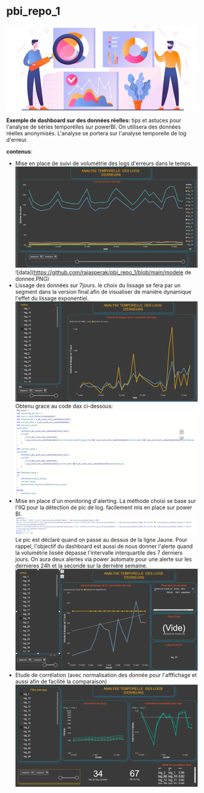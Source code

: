 # pbi_repo_1
![data](https://github.com/rajasperak/kana_tools/blob/main/data.png)

**Exemple de dashboard sur des données réelles:** 
tips et astuces pour l'analyse de séries temporèlles sur powerBI.
On utilisera des données réelles anonymisés. L'analyse se portera sur l'analyse temporelle de log d'erreur.

**contenus**:
- Mise en place de suivi de volumétrie des logs d'erreurs dans le temps.     
![data](https://github.com/rajasperak/pbi_repo_1/blob/main/page1PNG.PNG)
![data](https://github.com/rajasperak/pbi_repo_1/blob/main/modele de donnee.PNG)
- Lissage des données sur 7jours. le choix du lissage se fera par un segment dans la version final
afin de visualiser de manière dynamique l'effet du lissage exponentiel.
![data](https://github.com/rajasperak/pbi_repo_1/blob/main/page2.PNG)
Obtenu grace au code dax ci-dessous:
![data](https://github.com/rajasperak/pbi_repo_1/blob/main/page2_1.PNG)
- Mise en place d'un monitoring d'alerting. La méthode choisi se base sur l'IIQ pour la détection de pic de log. facilement mis en
  place sur power BI.                
 ![data](https://github.com/rajasperak/pbi_repo_1/blob/main/page2_2.PNG)
 Le pic est déclaré quand on passe au dessus de la ligne Jaune. Pour rappel, l'objectif du dashboard est aussi de nous donner
 l'alerte quand la volumétrie lissée dépasse l'intervalle interquartile des 7 derniers jours. On aura deux alertes via power automate
 pour une alerte sur les dernieres 24h et la seconde sur la dernière semaine.
 ![data](https://github.com/rajasperak/pbi_repo_1/blob/main/pics.PNG)
- Etude de corrélation (avec normalisation des donnée pour l'afffichage et aussi afin de facilité la comparaison)                      
 ![data](https://github.com/rajasperak/pbi_repo_1/blob/main/page3.PNG)
